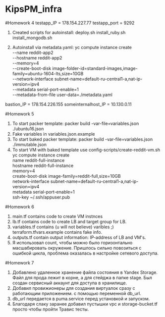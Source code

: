 # KipsPM_infra
#Homework 4
testapp_IP = 178.154.227.77
testapp_port = 9292

1. Created scripts for autoinstall:
deploy.sh
install_ruby.sh
install_mongodb.sh

2. Autoinstall via metadata.yaml:
yc compute instance create \
  --name reddit-app2 \
  --hostname reddit-app2 \
  --memory=4 \
  --create-boot-disk image-folder-id=standard-images,image-family=ubuntu-1604-lts,size=10GB \
  --network-interface subnet-name=default-ru-central1-a,nat-ip-version=ipv4 \
  --metadata serial-port-enable=1 \
  --metadata-from-file user-data=./metadata.yaml


bastion_IP = 178.154.226.155
someinternalhost_IP = 10.130.0.11

#Homework 5

1. To start packer template:
packer build -var-file=variables.json ./ubuntu16.json
2. Fake variables in variables.json.example
3. To start baked packer template:
packer build -var-file=variables.json ./immutable.json
4. To start VM with baked template use config-scripts/create-reddit-vm.sh
yc compute instance create \
name reddit-full-instance \
hostname reddit-full-instance \
memory=4 \
create-boot-disk image-family=reddit-full,size=10GB \
network-interface subnet-name=default-ru-central1-a,nat-ip-version=ipv4 \
metadata serial-port-enable=1 \
ssh-key ~/.ssh/appuser.pub

#Homework 6
1. main.tf contains code to create VM instnces
2. lb.tf contains code to create LB and target group for LB.
3. variables.tf contains (u will not believe) varibles ;) terraform.tfvars.example contains fake info.
4. outputs.tf contain output information: IP-address of LB and VM's.
5. Я использовал count, чтобы можно было горизонтально масшабировать окружение. Пришлось сильно повозиться с ошибкой цикла, проблема оказалась в настройке сетевого доступа.

#Homework 7
1. Добавлено удаленное хранение файла состояния в Yandex Storage. Файл для прода лежит в корне, а для стейджа в папке stage. Был создан сервисный аккаунт для доступа в хранилище.
2. Добавил провижионеры для создания виртуалок сразу с работающим приложением. с помощью переменной db_url.
3. db_url передается в puma.service перед установкой и запуском.
4. Благодаря слаку заранее добавил пустышки vpc и storage-bucket.tf просто чтобы пройти Травис тесты.
